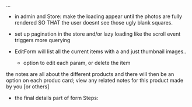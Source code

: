 <!-- // a lot of logic will need to be made bc like it WAS expecting that json list and now i need to UPDATE THROUGHOUT to have it use the db! -->... 

- in admin and Store: make the loading appear until the photos are fully rendered SO THAT the user doesnt see those ugly blank squares.

- set up pagination in the store and/or lazy loading
    like the scroll event triggers more querying

<!--! Work on this next.. and start the linkedIn course yaaa -->
- EditForm will list all the current items with a <Stack> and just thumbnail images..
    - option to edit each param, or delete the item

<!-- // add all the credidatiopn needed -->
the notes are all about the different products and there will then be an option on each produc card; view any related notes for this product made by you [or others]

- the final details part of form Steps: 
    <!-- // have that card be more of a thumbnail size AND  -->
    <!-- // HAVE that add button but disabled -->
    <!-- TODO add confirmation on last step that the user wants to add the item with those details, to the store -->

